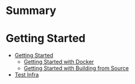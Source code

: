 # Summary

# Getting Started
- [Getting Started](./getting_started.md)
    - [Getting Started with Docker](./getting_started_docker.md)
    - [Getting Started with Building from Source](getting_started_build_from_source.md)
- [Test Infra](./test_infra.md)
